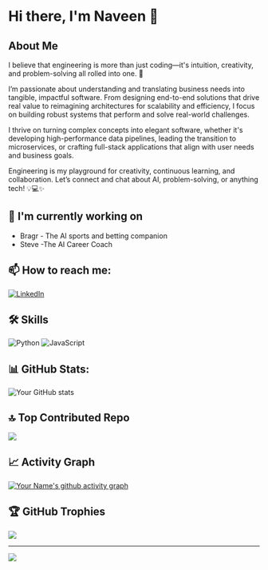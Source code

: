 # Hi there, I'm Naveen 👋

## About Me
I believe that engineering is more than just coding—it's intuition, creativity, and problem-solving all rolled into one. 🚀

I’m passionate about understanding and translating business needs into tangible, impactful software. From designing end-to-end solutions that drive real value to reimagining architectures for scalability and efficiency, I focus on building robust systems that perform and solve real-world challenges.

I thrive on turning complex concepts into elegant software, whether it's developing high-performance data pipelines, leading the transition to microservices, or crafting full-stack applications that align with user needs and business goals.

Engineering is my playground for creativity, continuous learning, and collaboration. Let’s connect and chat about AI, problem-solving, or anything tech! 💡💻✨

## 🔭 I'm currently working on
- Bragr - The AI sports and betting companion
- Steve -The AI Career Coach

## 📫 How to reach me:
[![LinkedIn](https://img.shields.io/badge/LinkedIn-0077B5?style=for-the-badge&logo=linkedin&logoColor=white)](https://www.linkedin.com/in/naveen-renji/)

## 🛠 Skills
![Python](https://img.shields.io/badge/Python-3776AB?style=for-the-badge&logo=python&logoColor=white)
![JavaScript](https://img.shields.io/badge/JavaScript-F7DF1E?style=for-the-badge&logo=javascript&logoColor=black)


## 📊 GitHub Stats:
![Your GitHub stats](https://github-readme-stats.vercel.app/api?username=naveenrenji&show_icons=true&theme=radical)

## 🔝 Top Contributed Repo
![](https://github-contributor-stats.vercel.app/api?username=naveenrenji&limit=5&theme=dark&combine_all_yearly_contributions=true)

## 📈 Activity Graph
[![Your Name's github activity graph](https://github-readme-activity-graph.cyclic.app/graph?username=naveenrenji&theme=github-compact)](https://github.com/ashutosh00710/github-readme-activity-graph)

## 🏆 GitHub Trophies
![](https://github-profile-trophy.vercel.app/?username=naveenrenji&theme=radical&no-frame=false&no-bg=true&margin-w=4)

---
[![](https://visitcount.itsvg.in/api?id=your-username&icon=0&color=0)](https://visitcount.itsvg.in)
